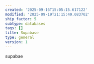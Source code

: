 ```yaml
---
created: '2025-09-16T15:05:15.617122'
modified: '2025-09-19T21:15:49.083702'
ship_factor: 5
subtype: databases
tags: []
title: Supabase
type: general
version: 1
---
```


supabae